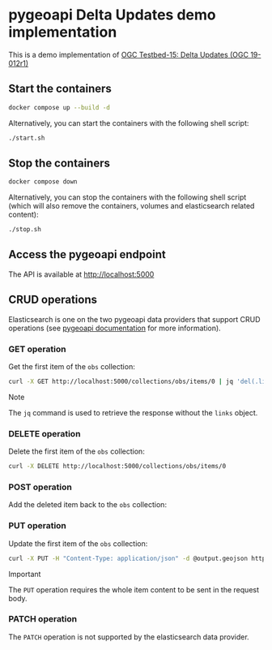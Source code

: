 # pygeoapi Delta Updates demo implementation

This is a demo implementation of [OGC Testbed-15: Delta Updates (OGC 19-012r1)](https://docs.ogc.org/per/19-012r1.html)  

## Start the containers

```bash
docker compose up --build -d
```

Alternatively, you can start the containers with the following shell script:

```bash
./start.sh
```

## Stop the containers

```bash
docker compose down
```

Alternatively, you can stop the containers with the following shell script (which will also remove the containers, volumes and elasticsearch related content):

```bash
./stop.sh
```

## Access the pygeoapi endpoint

The API is available at [http://localhost:5000](http://localhost:5000)

## CRUD operations

Elasticsearch is one on the two pygeoapi data providers that support CRUD operations (see [pygeoapi documentation](https://docs.pygeoapi.io/en/latest/data-publishing/ogcapi-features.html#ogcapi-features) for more information).

### GET operation

Get the first item of the `obs` collection:

```bash
curl -X GET http://localhost:5000/collections/obs/items/0 | jq 'del(.links)' > output.geojson
```

> [!NOTE]
The `jq` command is used to retrieve the response without the `links` object.

### DELETE operation

Delete the first item of the `obs` collection:

```bash
curl -X DELETE http://localhost:5000/collections/obs/items/0
```

### POST operation

Add the deleted item back to the `obs` collection:

### PUT operation

Update the first item of the `obs` collection:

```bash
curl -X PUT -H "Content-Type: application/json" -d @output.geojson http://localhost:5000/collections/obs/items/1
```

> [!IMPORTANT]
The `PUT` operation requires the whole item content to be sent in the request body.

### PATCH operation

The `PATCH` operation is not supported by the elasticsearch data provider.
